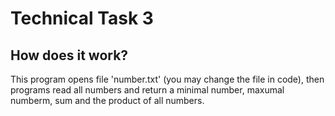 # Technical Task 3
## How does it work?
This program opens file 'number.txt' (you may change the file in code), then programs read all numbers and return a minimal number, maxumal numberm, sum and the product of all numbers.


